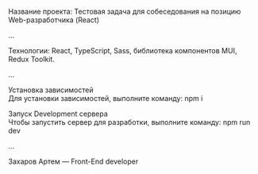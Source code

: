 Название проекта:
Тестовая задача для собеседования на
позицию Web-разработчика (React)

...
  
Технологии: React, TypeScript, Sass, библиотека компонентов MUI, Redux Toolkit.
  
...
    
Установка зависимостей  
Для установки зависимостей, выполните команду: npm i
  
Запуск Development сервера  
Чтобы запустить сервер для разработки, выполните команду: npm run dev

...  
  
Захаров Артем — Front-End developer
